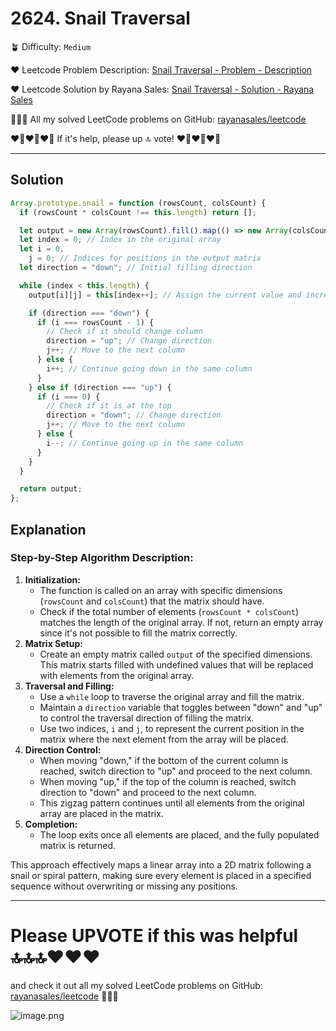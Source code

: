 # 2624. Snail Traversal

🪴 Difficulty: `Medium`

❤️ Leetcode Problem Description: [Snail Traversal - Problem - Description](https://leetcode.com/problems/snail-traversal/description/)

❤️ Leetcode Solution by Rayana Sales: [Snail Traversal - Solution - Rayana Sales](https://leetcode.com/problems/snail-traversal/solutions/5599734/snail-traversal-simple-beginner-friendly/)

💁🏻‍♀️ All my solved LeetCode problems on GitHub: [rayanasales/leetcode](https://github.com/rayanasales/leetcode)

❤️‍🔥❤️‍🔥❤️‍🔥 If it's help, please up 🔝 vote! ❤️‍🔥❤️‍🔥❤️‍🔥

---

## Solution

```Javascript []
Array.prototype.snail = function (rowsCount, colsCount) {
  if (rowsCount * colsCount !== this.length) return [];

  let output = new Array(rowsCount).fill().map(() => new Array(colsCount));
  let index = 0; // Index in the original array
  let i = 0,
    j = 0; // Indices for positions in the output matrix
  let direction = "down"; // Initial filling direction

  while (index < this.length) {
    output[i][j] = this[index++]; // Assign the current value and increment the index

    if (direction === "down") {
      if (i === rowsCount - 1) {
        // Check if it should change column
        direction = "up"; // Change direction
        j++; // Move to the next column
      } else {
        i++; // Continue going down in the same column
      }
    } else if (direction === "up") {
      if (i === 0) {
        // Check if it is at the top
        direction = "down"; // Change direction
        j++; // Move to the next column
      } else {
        i--; // Continue going up in the same column
      }
    }
  }

  return output;
};
```

## Explanation

### **Step-by-Step Algorithm Description:**

1. **Initialization:**
   - The function is called on an array with specific dimensions (`rowsCount` and `colsCount`) that the matrix should have.
   - Check if the total number of elements (`rowsCount * colsCount`) matches the length of the original array. If not, return an empty array since it's not possible to fill the matrix correctly.
2. **Matrix Setup:**
   - Create an empty matrix called `output` of the specified dimensions. This matrix starts filled with undefined values that will be replaced with elements from the original array.
3. **Traversal and Filling:**
   - Use a `while` loop to traverse the original array and fill the matrix.
   - Maintain a `direction` variable that toggles between "down" and "up" to control the traversal direction of filling the matrix.
   - Use two indices, `i` and `j`, to represent the current position in the matrix where the next element from the array will be placed.
4. **Direction Control:**
   - When moving "down," if the bottom of the current column is reached, switch direction to "up" and proceed to the next column.
   - When moving "up," if the top of the column is reached, switch direction to "down" and proceed to the next column.
   - This zigzag pattern continues until all elements from the original array are placed in the matrix.
5. **Completion:**
   - The loop exits once all elements are placed, and the fully populated matrix is returned.

This approach effectively maps a linear array into a 2D matrix following a snail or spiral pattern, making sure every element is placed in a specified sequence without overwriting or missing any positions.

---

# Please UPVOTE if this was helpful 🔝🔝🔝❤️❤️❤️

and check it out all my solved LeetCode problems on GitHub: [rayanasales/leetcode](https://github.com/rayanasales/leetcode) 🤙😚🤘

![image.png](https://assets.leetcode.com/users/images/57bce3b1-56e2-4c20-9cdf-b61fef26b93b_1725494158.6252415.png)
